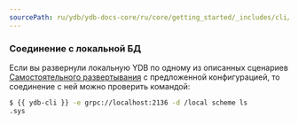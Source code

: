 ```yaml
---
sourcePath: ru/ydb/ydb-docs-core/ru/core/getting_started/_includes/cli/ls_example_local.md
---
```

### Соединение с локальной БД

Если вы развернули локальную YDB по одному из описанных сценариев [Самостоятельного развертывания](../../create_db.md#self-hosted) с предложенной конфигурацией, то соединение с ней можно проверить командой:

``` bash
$ {{ ydb-cli }} -e grpc://localhost:2136 -d /local scheme ls
.sys
```

